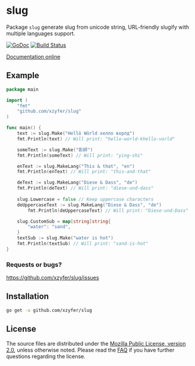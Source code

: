 slug
====

Package `slug` generate slug from unicode string, URL-friendly slugify with
multiple languages support.

[![GoDoc](https://godoc.org/github.com/xzyfer/slug?status.png)](https://godoc.org/github.com/xzyfer/slug)
[![Build Status](https://travis-ci.com/gosimple/slug.svg?branch=master)](https://travis-ci.com/gosimple/slug)

[Documentation online](http://godoc.org/github.com/xzyfer/slug)

## Example

```go
package main

import (
	"fmt"
	"github.com/xzyfer/slug"
)

func main() {
	text := slug.Make("Hellö Wörld хелло ворлд")
	fmt.Println(text) // Will print: "hello-world-khello-vorld"

	someText := slug.Make("影師")
	fmt.Println(someText) // Will print: "ying-shi"

	enText := slug.MakeLang("This & that", "en")
	fmt.Println(enText) // Will print: "this-and-that"

	deText := slug.MakeLang("Diese & Dass", "de")
	fmt.Println(deText) // Will print: "diese-und-dass"
	
	slug.Lowercase = false // Keep uppercase characters
	deUppercaseText := slug.MakeLang("Diese & Dass", "de")
        fmt.Println(deUppercaseText) // Will print: "Diese-und-Dass"

	slug.CustomSub = map[string]string{
		"water": "sand",
	}
	textSub := slug.Make("water is hot")
	fmt.Println(textSub) // Will print: "sand-is-hot"
}

```

### Requests or bugs?
<https://github.com/xzyfer/slug/issues>

## Installation
```sh
go get -u github.com/xzyfer/slug
```

## License

The source files are distributed under the
[Mozilla Public License, version 2.0](http://mozilla.org/MPL/2.0/),
unless otherwise noted.
Please read the [FAQ](http://www.mozilla.org/MPL/2.0/FAQ.html)
if you have further questions regarding the license.
